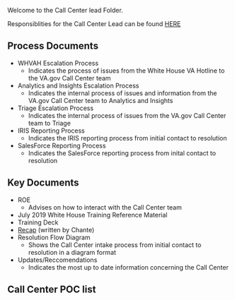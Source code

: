 Welcome to the Call Center lead Folder.

Responsiblities for the Call Center Lead can be found [HERE](https://github.com/department-of-veterans-affairs/va.gov-team/blob/master/teams/vsp/teams/triage/call-center/call-center-lead-responsibilities.md)

## Process Documents
- WHVAH Escalation Process
  * Indicates the process of issues from the White House VA Hotline to the VA.gov Call Center team
- Analytics and Insights Escalation Process
  * Indicates the internal process of issues and information from the VA.gov Call Center team to Analytics and Insights
- Triage Escalation Process
  * Indicates the internal process of issues from the VA.gov Call Center team to Triage
- IRIS Reporting Process
  * Indicates the IRIS reporting process from initial contact to resolution
- SalesForce Reporting Process
  * Indicates the SalesForce reporting process from inital contact to resolution

## Key Documents
- ROE
  * Advises on how to interact with the Call Center team
- July 2019 White House Training Reference Material
- Training Deck
- [Recap](https://github.com/department-of-veterans-affairs/va.gov-team/blob/master/teams/vsp/teams/insights-analytics/research/WHH-visit-synthesis.md) (written by Chante)
- Resolution Flow Diagram
  * Shows the Call Center intake process from initial contact to resolution in a diagram format
- Updates/Reccomendations
  * Indicates the most up to date information concerning the Call Center

## Call Center POC list

